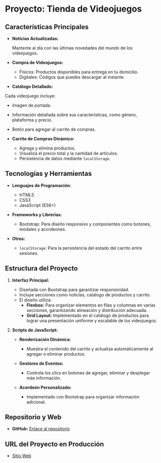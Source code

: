 # Proyecto: Tienda de Videojuegos

## Características Principales ##

- **Noticias Actualizadas:** 

    Mantente al día con las últimas novedades del mundo de los videojuegos.

- **Compra de Videojuegos:**

  - Físicos: Productos disponibles para entrega en tu domicilio.
  - Digitales: Códigos que puedes descargar al instante.

- **Catálogo Detallado:** 

Cada videojuego incluye:
  - Imagen de portada.
  - Información detallada sobre sus características, como género, plataforma y precio.
  - Botón para agregar al carrito de compras.

- **Carrito de Compras Dinámico:**

  - Agrega y elimina productos.
  - Visualiza el precio total y la cantidad de artículos.
  - Persistencia de datos mediante `localStorage`.

## Tecnologías y Herramientas ##

- **Lenguajes de Programación:**

  - HTML5
  - CSS3
  - JavaScript (ES6+)

- **Frameworks y Librerías:**
  - Bootstrap: Para diseño responsivo y componentes como botones, modales y acordeones.

- **Otros:**
  - `localStorage`: Para la persistencia del estado del carrito entre sesiones.

## Estructura del Proyecto ##

1. **Interfaz Principal:**

   - Diseñada con Bootstrap para garantizar responsividad.
   - Incluye secciones como noticias, catálogo de productos y carrito.
   - El diseño utiliza:
     - **Flexbox:** Para organizar elementos en filas y columnas en varias secciones, garantizando alineación y distribución adecuada.
     - **Grid Layout:** Implementado en el catálogo de productos para lograr una presentación uniforme y escalable de los videojuegos.

2. **Scripts de JavaScript:**

   - **Renderización Dinámica:**
     - Muestra el contenido del carrito y actualiza automáticamente al agregar o eliminar productos.

   - **Gestores de Eventos:**
     - Controla los clics en botones de agregar, eliminar y desplegar más información.

   - **Acordeón Personalizado:**
     - Implementado con Bootstrap para organizar información adicional.

## Repositorio y Web ##

- **GitHub:** [Enlace al repositorio](#)

## URL del Proyecto en Producción

- [Sitio Web](#)

